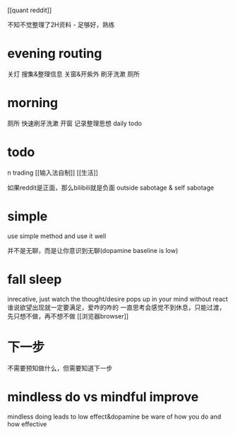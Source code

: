 [[quant reddit]]

不知不觉整理了2H资料 - 足够好，熟练
# evening routing
关灯
搜集&整理信息
关窗&开紫外
刷牙洗漱
厕所
# morning
厕所
快速刷牙洗漱
开窗
记录整理思想
daily todo
# todo
n trading
[[输入法自制]]
[[生活]]

如果reddit是正面，那么bilibili就是负面
outside sabotage & self sabotage
# simple
use simple method and use it well

并不是无聊，而是让你意识到无聊(dopamine baseline is low)

# fall sleep
inrecative, just watch the thought/desire pops up in your mind without react
谁说欲望出现就一定要满足，爱咋的咋的
一直思考会感觉不到休息，只能过渡，先只想不做，再不想不做
[[浏览器browser]]

# 下一步
不需要预知做什么，但需要知道下一步
# mindless do vs mindful improve
mindless doing leads to low effect&dopamine
be ware of how you do and how effective